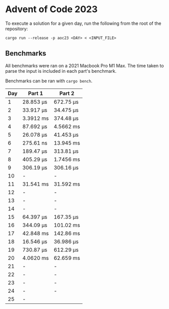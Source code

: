 # Advent of Code 2023

To execute a solution for a given day, run the following from the root of the
repository:

```
cargo run --release -p aoc23 <DAY> < <INPUT_FILE>
```

## Benchmarks

All benchmarks were ran on a 2021 Macbook Pro M1 Max. The time taken to parse
the input is included in each part's benchmark.

Benchmarks can be ran with `cargo bench`.

| Day | Part 1    | Part 2    |
| --- | ------    | ------    |
| 1   | 28.853 µs | 672.75 µs |
| 2   | 33.917 µs | 34.475 µs |
| 3   | 3.3912 ms | 374.48 µs |
| 4   | 87.692 µs | 4.5662 ms |
| 5   | 26.078 µs | 41.453 µs |
| 6   | 275.61 ns | 13.945 ms |
| 7   | 189.47 µs | 313.81 µs |
| 8   | 405.29 µs | 1.7456 ms |
| 9   | 306.19 µs | 306.16 µs |
| 10  | - | - |
| 11  | 31.541 ms | 31.592 ms |
| 12  | - | - |
| 13  | - | - |
| 14  | - | - |
| 15  | 64.397 µs | 167.35 µs |
| 16  | 344.09 µs | 101.02 ms |
| 17  | 42.848 ms | 142.86 ms |
| 18  | 16.546 µs | 36.986 µs |
| 19  | 730.87 µs | 612.29 µs |
| 20  | 4.0620 ms | 62.659 ms |
| 21  | - | - |
| 22  | - | - |
| 23  | - | - |
| 24  | - | - |
| 25  | - |           |
